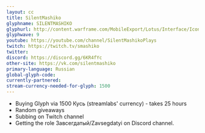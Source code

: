 ```yaml
---
layout: cc
title: SilentMashiko 
glyphname: SILENTMASHIKO
glyphurl: http://content.warframe.com/MobileExport/Lotus/Interface/Icons/Player/ContentCreators/SilentMashiko.png
glyphwave: 9
youtube: https://youtube.com/channel/SilentMashikoPlays
twitch: https://twitch.tv/smashiko
twitter: 
discord: https://discord.gg/6KR4fYc
other-site: https://vk.com/silentmashiko
primary-language: Russian
global-glyph-code: 
currently-partnered: 
stream-currency-needed-for-glyph: 1500
---
```

* Buying Glyph via 1500 Кусь (streamlabs' currency) - takes 25 hours
* Random giveaways
* Subbing on Twitch channel 
* Getting the role Завсегдатый/Zavsegdatyi on Discord channel.
